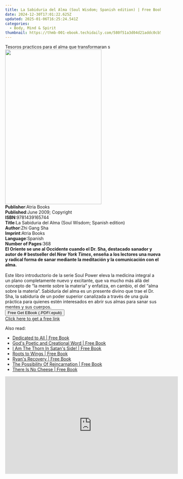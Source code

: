 ```yaml
---
title: La Sabiduria del Alma (Soul Wisdom; Spanish edition) | Free Book
date: 2024-12-30T17:01:22.625Z
updated: 2025-01-06T16:25:24.541Z
categories:
  - Body, Mind & Spirit
thumbnail: https://thmb-001-ebook.techidaily.com/580f51a3d04d21addc0cb5fc39c9cf9d7498e5c19ae4db15ce2760c6621a608d.jpg
---
```

<main id="book-container">
  <div class="flex flex-col">
    <div class="book-brief flex-1 py-6 px-4 sm:p-6 md:py-10 md:px-8">
      <!-- brief-->
      <div class="book-brief-main">
        Tesoros practicos para el alma que transformaran s
      </div>
    </div>
    <div
      class="book-meta-info flex-1 grid gap-4 col-start-1 col-end-3 row-start-1 sm:mb-6 sm:grid-cols-4 lg:gap-6 lg:col-start-2 lg:row-end-6 lg:row-span-6 lg:mb-0"
    >
      <div
        class="book-meta-info-left place-content-center mt-4 p-4 text-sm leading-6 col-start-2 col-span-2 dark:text-slate-400"
      >
        <img
          class="w-full h-500 object-cover rounded-lg sm:h-255 sm:col-span-2 lg:col-span-full"
          src="https://img-001-ebook.techidaily.com/b4c1a4360448fa97ec3eea799ac6e65d7e794f70841c5de4251fb1d24410aba3.jpg"
          alt=""
          width="312"
          height="500"
        />
      </div>
      <div
        class="book-meta-info-right mt-2 col-start-1 row-start-2 col-span-3 self-center"
      >
        <!-- meta data  -->
        <div class="flex flex-col px-4 md:px-8">
          <div class="flex-1">
            <strong>Publisher</strong>:<span class="px-2">Atria Books</span>
          </div>
          <div class="flex-1">
            <strong>Published</strong>:<span class="px-2"
              >June 2009; Copyright</span
            >
          </div>
          <div class="flex-1">
            <strong>ISBN</strong>:<span class="px-2">9781439165744</span>
          </div>
          <div class="flex-1">
            <strong>Title</strong>:<span class="px-2"
              >La Sabiduria del Alma (Soul Wisdom; Spanish edition)</span
            >
          </div>
          <div class="flex-1">
            <strong>Author</strong>:<span class="px-2">Zhi Gang Sha</span>
          </div>
          <div class="flex-1">
            <strong>Imprint</strong>:<span class="px-2">Atria Books</span>
          </div>
          <div class="flex-1">
            <strong>Language</strong>:<span class="px-2">Spanish</span>
          </div>
          <div class="flex-1">
            <strong>Number of Pages</strong>:<span class="px-2">368</span>
          </div>
        </div>
      </div>
    </div>
    <div class="book-description flex-1 py-6 px-4 sm:p-6 md:py-10 md:px-8">
      <div class="book-description-main">
        <div accordion-content="" id="description">
          <b
            >El Oriente se une al Occidente cuando el Dr. Sha, destacado sanador
            y autor de # bestseller del </b
          ><i><b>New York Times</b></i
          ><b
            >, enseña a los lectores una nueva y radical forma de sanar mediante
            la meditación y la comunicación con el alma.<br /><br /></b
          >Este libro introductorio de la serie Soul Power eleva la medicina
          integral a un plano completamente nuevo y excitante, que va mucho más
          allá del concepto de “la mente sobre la materia” y enfatiza, en
          cambio, el del “alma sobre la materia”. Sabiduría del alma es un
          presente divino que trae el Dr. Sha, la sabiduría de un poder superior
          canalizada a través de una guía práctica para quienes estén
          interesados en abrir sus almas para sanar sus mentes y sus cuerpos.
        </div>
      </div>
    </div>
    <div class="book-excerpts flex-1 py-6 px-4 sm:p-6 md:py-10 md:px-8"></div>
    <div
      class="book-about-author flex-1 py-6 px-4 sm:p-6 md:py-10 md:px-8"
    ></div>
    <div class="book-free-get flex-1 py-6 px-4 sm:p-6 md:py-10 md:px-8">
      <button
        id="btn-free-get"
        class="bg-blue-500 hover:bg-blue-700 text-white font-bold py-2 px-4 rounded"
      >
        Free Get EBook (.PDF/.epub)
      </button>
      <div id="countdown-display" class="px-2 text-lg mt-2"></div>
      <a
        id="free-link"
        class="hidden bg-blue-500 hover:bg-blue-700 text-white font-bold py-2 px-4 rounded"
        href="https://www.ebooks.com/en-us/book/447732/la-sabiduria-del-alma-soul-wisdom-spanish-edition/zhi-gang-sha/"
        target="_blank"
        >Click here to get a free link</a
      >
    </div>
    <script>
      let countdownTime = 0;
      let countdownInterval = null;
      document
        .getElementById('btn-free-get')
        .addEventListener('click', startCountdown);
      function startCountdown() {
        countdownTime = new Date().getTime() + 60000 * 3;
        countdownInterval = setInterval(updateCountdown, 1000);
        document.getElementById('btn-free-get').disabled = true;
        document
          .getElementById('btn-free-get')
          .classList.add('bg-gray-500', 'cursor-not-allowed');
      }
      function updateCountdown() {
        let currentTime = new Date().getTime();
        let timeLeft = countdownTime - currentTime;
        let secondsLeft = Math.floor(timeLeft / 1000);
        document.getElementById('countdown-display').innerHTML =
          `Remaining time: ${secondsLeft} seconds.`;
        if (secondsLeft <= 0) {
          clearInterval(countdownInterval);
          document.getElementById('btn-free-get').classList.add('hidden');
          document.getElementById('free-link').classList.remove('hidden');
          document.getElementById('countdown-display').innerHTML = '';
        }
      }
    </script>
  </div>
</main>

<ins class="adsbygoogle"
      style="display:block"
      data-ad-client="ca-pub-7571918770474297"
      data-ad-slot="8358498916"
      data-ad-format="auto"
      data-full-width-responsive="true"></ins>
    

<span class="atpl-alsoreadstyle">Also read:</span>
<div><ul>
<li><a href="https://novels-ebooks.techidaily.com/210163162-9781640270527-dedicated-to-all/"><u>Dedicated to All | Free Book</u></a></li>
<li><a href="https://novels-ebooks.techidaily.com/210163638-9781643500768-gods-poetic-and-creational-word/"><u>God's Poetic and Creational Word | Free Book</u></a></li>
<li><a href="https://novels-ebooks.techidaily.com/210163650-9781644240205-i-am-the-thorn-in-satans-side/"><u>I Am The Thorn In Satan's Side! | Free Book</u></a></li>
<li><a href="https://novels-ebooks.techidaily.com/210163370-9781635683011-roots-to-wings/"><u>Roots to Wings | Free Book</u></a></li>
<li><a href="https://novels-ebooks.techidaily.com/210163516-9781645445593-ryans-recovery/"><u>Ryan's Recovery | Free Book</u></a></li>
<li><a href="https://novels-ebooks.techidaily.com/210163509-9781640823709-the-possibility-of-reincarnation/"><u>The Possibility Of Reincarnation | Free Book</u></a></li>
<li><a href="https://novels-ebooks.techidaily.com/210163435-9781684099368-there-is-no-cheese/"><u>There Is No Cheese | Free Book</u></a></li>
</ul></div>

<!-- affiliate ads begin -->
<iframe width="560" height="315" src="https://www.youtube.com/embed/XS1nQCe95LU?si=A2dhdFkSAI61_nKA" title="YouTube video player" frameborder="0" allow="accelerometer; autoplay; clipboard-write; encrypted-media; gyroscope; picture-in-picture; web-share" referrerpolicy="strict-origin-when-cross-origin" allowfullscreen></iframe>
<!-- affiliate ads end -->

